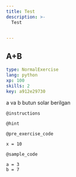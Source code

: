 ```yaml
---
title: Test
description: >-
  Test


---
```

## A+B

```yaml
type: NormalExercise
lang: python
xp: 100
skills: 2
key: a912e29730
```

 a va b butun solar berilgan

`@instructions`


`@hint`


`@pre_exercise_code`
```{python}
x = 10
```
`@sample_code`
```{python}
a = 3
b = 7
```




